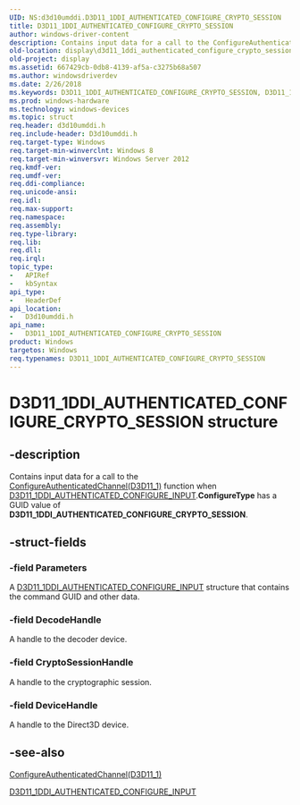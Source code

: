 ```yaml
---
UID: NS:d3d10umddi.D3D11_1DDI_AUTHENTICATED_CONFIGURE_CRYPTO_SESSION
title: D3D11_1DDI_AUTHENTICATED_CONFIGURE_CRYPTO_SESSION
author: windows-driver-content
description: Contains input data for a call to the ConfigureAuthenticatedChannel(D3D11_1) function when D3D11_1DDI_AUTHENTICATED_CONFIGURE_INPUT.ConfigureType has a GUID value of D3D11_1DDI_AUTHENTICATED_CONFIGURE_CRYPTO_SESSION.
old-location: display\d3d11_1ddi_authenticated_configure_crypto_session.htm
old-project: display
ms.assetid: 667429cb-0db8-4139-af5a-c3275b68a507
ms.author: windowsdriverdev
ms.date: 2/26/2018
ms.keywords: D3D11_1DDI_AUTHENTICATED_CONFIGURE_CRYPTO_SESSION, D3D11_1DDI_AUTHENTICATED_CONFIGURE_CRYPTO_SESSION structure [Display Devices], d3d10umddi/D3D11_1DDI_AUTHENTICATED_CONFIGURE_CRYPTO_SESSION, display.d3d11_1ddi_authenticated_configure_crypto_session
ms.prod: windows-hardware
ms.technology: windows-devices
ms.topic: struct
req.header: d3d10umddi.h
req.include-header: D3d10umddi.h
req.target-type: Windows
req.target-min-winverclnt: Windows 8
req.target-min-winversvr: Windows Server 2012
req.kmdf-ver: 
req.umdf-ver: 
req.ddi-compliance: 
req.unicode-ansi: 
req.idl: 
req.max-support: 
req.namespace: 
req.assembly: 
req.type-library: 
req.lib: 
req.dll: 
req.irql: 
topic_type:
-	APIRef
-	kbSyntax
api_type:
-	HeaderDef
api_location:
-	D3d10umddi.h
api_name:
-	D3D11_1DDI_AUTHENTICATED_CONFIGURE_CRYPTO_SESSION
product: Windows
targetos: Windows
req.typenames: D3D11_1DDI_AUTHENTICATED_CONFIGURE_CRYPTO_SESSION
---
```


# D3D11_1DDI_AUTHENTICATED_CONFIGURE_CRYPTO_SESSION structure


## -description


Contains input data for a call to the <a href="https://msdn.microsoft.com/28d32813-15f5-4b9c-9bdb-5ad9b47bbe3b">ConfigureAuthenticatedChannel(D3D11_1)</a> function when <a href="https://msdn.microsoft.com/library/windows/hardware/hh406358">D3D11_1DDI_AUTHENTICATED_CONFIGURE_INPUT</a>.<b>ConfigureType</b> has a GUID value of <b>D3D11_1DDI_AUTHENTICATED_CONFIGURE_CRYPTO_SESSION</b>.


## -struct-fields




### -field Parameters

A <a href="https://msdn.microsoft.com/library/windows/hardware/hh406358">D3D11_1DDI_AUTHENTICATED_CONFIGURE_INPUT</a> structure that contains the command GUID and other data. 


### -field DecodeHandle

A handle to the decoder device.




### -field CryptoSessionHandle

A handle to the cryptographic session.


### -field DeviceHandle

A handle to the Direct3D device.


## -see-also




<a href="https://msdn.microsoft.com/28d32813-15f5-4b9c-9bdb-5ad9b47bbe3b">ConfigureAuthenticatedChannel(D3D11_1)</a>



<a href="https://msdn.microsoft.com/library/windows/hardware/hh406358">D3D11_1DDI_AUTHENTICATED_CONFIGURE_INPUT</a>
 

 

